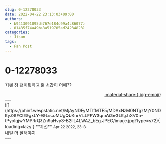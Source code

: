 ```yaml
---
slug: 0-12278033
date: 2022-04-22 23:13:03+09:00
authors:
  - b9413091095da767e184c99a4c86077b
  - 01435f74a49ba8a519705ad242348232
categories:
  - Jisun
tags:
  - Fan Post
---
```


# 0-12278033

<div class="post-container" markdown="1">
<div class="content-container md-sidebar__scrollwrap" markdown="1">

지쎈 첫 팬미팅하고 온 소감이 어때??

</div>
</div>

<div style="text-align: right;" markdown="1">
<a href="https://weverse.io/fromis9/fanpost/0-12278033" style="text-align: right;">:material-share:{.big-emoji}</a>
</div>
---

<div class="comments-container md-sidebar__scrollwrap" markdown="1">
<div class="comment" markdown="1">
<div class='id-container' markdown="1">
![](https://phinf.wevpstatic.net/MjAyNDEyMTlfMTE5/MDAxNzM0NTgzMjY0NDEy.08FClE9gxLY-99LscoMUgQbKnrVicLFFWSqmAi3eGLEg.hXV0n-tPyoIqjwYMPRrQ8Zn9aHvy3-B2llL4LWAZ_bEg.JPEG/image.jpg?type=s72){ loading=lazy }
**<span class="artist">지선</span>** <small>Apr 22 2022, 23:13</small><br>
</div>
<div class='comment-body' markdown="1">
내일 더 잘해야지
</div>
</div>
</div>
---
